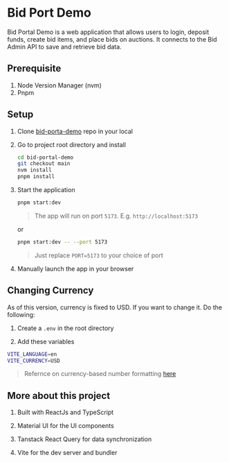 # Bid Port Demo

Bid Portal Demo is a web application that allows users to login, deposit funds, create bid items, and place bids on auctions. It connects to the Bid Admin API to save and retrieve bid data.

## Prerequisite

1. Node Version Manager (nvm)
1. Pnpm

## Setup

1. Clone [bid-porta-demo](git@github.com:rayandus/bid-portal-demo.git) repo in your local

1. Go to project root directory and install

   ```bash
   cd bid-portal-demo
   git checkout main
   nvm install
   pnpm install
   ```

1. Start the application

   ```bash
   pnpm start:dev
   ```

   > The app will run on port `5173`. E.g. `http://localhost:5173`

   or

   ```bash
   pnpm start:dev -- --port 5173
   ```

   > Just replace `PORT=5173` to your choice of port

1. Manually launch the app in your browser


## Changing Currency

As of this version, currency is fixed to USD. If you want to change it. Do the following:

1. Create a `.env` in the root directory

1. Add these variables

  ```bash
  VITE_LANGUAGE=en
  VITE_CURRENCY=USD
  ```

  > Refernce on currency-based number formatting [here](https://developer.mozilla.org/en-US/docs/Web/JavaScript/Reference/Global_Objects/Intl/NumberFormat)

## More about this project

1. Built with ReactJs and TypeScript

1. Material UI for the UI components

1. Tanstack React Query for data synchronization

1. Vite for the dev server and bundler
